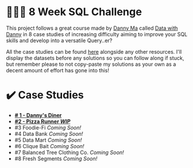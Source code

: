 # 👨🏽‍💻 8 Week SQL Challenge

This project follows a great course made by [Danny Ma](https://www.linkedin.com/in/datawithdanny/) called [Data with Danny](https://www.datawithdanny.com/) in 8 case studies of increasing difficulty aiming to improve your SQL skills and develop into a versatile Query..er? 

All the case studies can be found [here](https://8weeksqlchallenge.com/) alongside any other resources. I'll display the datasets before any solutions so you can follow along if stuck, but remember please to not copy-paste my solutions as your own as a decent amount of effort has gone into this!

# ✔️ Case Studies

* **[# 1 - Danny's Diner](https://github.com/NeyasG/8-Week-SQL-Challenge/tree/main/Case_Study_%231_Danny's_Diner)**
* **[#2 - Pizza Runner *WIP*](https://github.com/NeyasG/8-Week-SQL-Challenge/tree/main/Case_Study_%232_Pizza_Runner)**
* #3 Foodie-Fi *Coming Soon!*
* #4 Data Bank *Coming Soon!*
* #5 Data Mart *Coming Soon!*
* #6 Clique Bait *Coming Soon!*
* #7 Balanced Tree Clothing Co. *Coming Soon!*
* #8 Fresh Segments *Coming Soon!*
